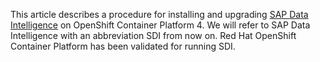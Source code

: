 This article describes a procedure for installing and upgrading [SAP Data Intelligence](https://help.sap.com/viewer/product/SAP_DATA_INTELLIGENCE_ON-PREMISE/3.2.latest/en-US) on OpenShift Container Platform 4. We will refer to SAP Data Intelligence with an abbreviation SDI from now on. Red Hat OpenShift Container Platform has been validated for running SDI.